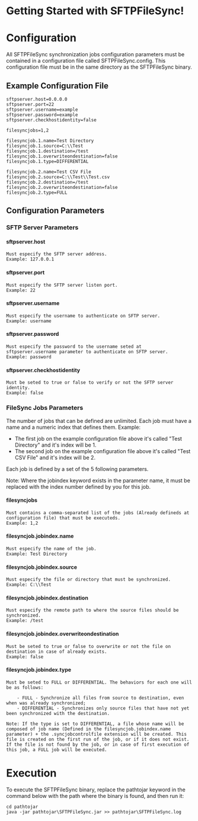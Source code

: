 
# Getting Started with SFTPFileSync!

# Configuration


All SFTPFileSync synchronization jobs configuration parameters must be contained in a configuration file called SFTPFileSync.config. This configuration file must be in the same directory as the SFTPFileSync binary.

## Example Configuration File

	sftpserver.host=0.0.0.0
	sftpserver.port=22
	sftpserver.username=example
	sftpserver.password=example
	sftpserver.checkhostidentity=false

	filesyncjobs=1,2

	filesyncjob.1.name=Test Directory
	filesyncjob.1.source=C:\\Test
	filesyncjob.1.destination=/test
	filesyncjob.1.overwriteondestination=false
	filesyncjob.1.type=DIFFERENTIAL

	filesyncjob.2.name=Test CSV File
	filesyncjob.2.source=C:\\Test\\Test.csv
	filesyncjob.2.destination=/test
	filesyncjob.2.overwriteondestination=false
	filesyncjob.2.type=FULL

## Configuration Parameters

### SFTP Server Parameters

#### sftpserver.host
	Must especify the SFTP server address.
	Example: 127.0.0.1

#### sftpserver.port
	Must especify the SFTP server listen port.
	Example: 22

#### sftpserver.username
	Must especify the username to authenticate on SFTP server.
	Example: username

#### sftpserver.password
	Must especify the password to the username seted at sftpserver.username parameter to authenticate on SFTP server.
	Example: password

#### sftpserver.checkhostidentity
	Must be seted to true or false to verify or not the SFTP server identity.
	Example: false

### FileSync Jobs Parameters

The number of jobs that can be defined are unlimited. Each job must have a name and a numeric index that defines them.
Example:

- The first job on the example configuration file above it's called "Test Directory" and it's index will be 1.
- The second job on the example configuration file above it's called "Test CSV File" and it's index will be 2.

Each job is defined by a set of the 5 following parameters.

Note: Where the jobindex keyword exists in the parameter name, it must be replaced with the index number defined by you for this job.

#### filesyncjobs
	Must contains a comma-separated list of the jobs (Already defineds at configuration file) that must be executeds.
	Example: 1,2

#### filesyncjob.jobindex.name
	Must especify the name of the job.
	Example: Test Directory

#### filesyncjob.jobindex.source
	Must especify the file or directory that must be synchronized.
	Example: C:\\Test

#### filesyncjob.jobindex.destination
	Must especify the remote path to where the source files should be synchronized.
	Example: /test

#### filesyncjob.jobindex.overwriteondestination
	Must be seted to true or false to overwrite or not the file on destination in case of already exists.
	Example: false

#### filesyncjob.jobindex.type
	Must be seted to FULL or DIFFERENTIAL. The behaviors for each one will be as follows:
	
		- FULL - Synchronize all files from source to destination, even when was already synchronized;
		- DIFFERENTIAL - Synchronizes only source files that have not yet been synchronized with the destination.
	
	Note: If the type is set to DIFFERENTIAL, a file whose name will be composed of job name (Defined in the filesyncjob.jobindex.name parameter) + the .syncjobcontrolfile extension will be created. This file is created on the first run of the job, or if it does not exist.
	If the file is not found by the job, or in case of first execution of this job, a FULL job will be executed.

# Execution

To execute the SFTPFileSync binary, replace the pathtojar keyword in the command below with the path where the binary is found, and then run it:

	cd pathtojar
	java -jar pathtojar\SFTPFileSync.jar >> pathtojar\SFTPFileSync.log
